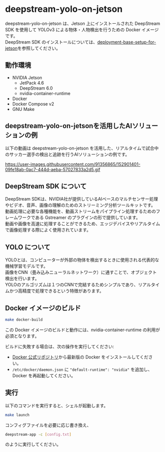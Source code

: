 # deepstream-yolo-on-jetson

deepstream-yolo-on-jetson は、Jetson 上にインストールされた DeepStream SDK を使用して YOLOv3 による物体・人物検出を行うための Docker イメージです。  
DeepStream SDK のインストールについては、[deployment-base-setup-for-jetson](https://github.com/latonaio/deployment-base-setup-for-jetson)を参照してください。  

## 動作環境

* NVIDIA Jetson
	* JetPack 4.6
	* DeepStream 6.0
	* nvidia-container-runtime
* Docker
* Docker Compose v2
* GNU Make

## deepstream-yolo-on-jetsonを活用したAIソリューションの例

以下の動画は deepstream-yolo-on-jetson を活用した、リアルタイムで試合中のサッカー選手の検出と追跡を行うAIソリューションの例です。  

https://user-images.githubusercontent.com/91356865/152901401-09fe18ab-0ac7-444d-aeba-57027833a2d5.gif  


## DeepStream SDK について

DeepStream SDKは、NVIDIA社が提供しているAIベースのマルチセンサー処理やビデオ、音声、画像の理解のためのストリーミング分析ツールキットです。  
動画処理に必要な各種機能を、動画ストリームをパイプライン処理するためのフレームワークである Gstreamer のプラグインの形で提供しています。  
動画や画像を高速に処理することができるため、エッジデバイスやリアルタイムで画像処理する際によく使用されています。  

## YOLO について

YOLOとは、コンピューターが外部の物体を検出するときに使用される代表的な機械学習モデルです。  
画像をCNN（畳み込みニューラルネットワーク）に通すことで、オブジェクト検出を行います。  
YOLOのアルゴリズムは１つのCNNで完結するためシンプルであり、リアルタイムかつ高精度で処理できるという特徴があります。  


## Docker イメージのビルド

```sh
make docker-build
```

この Docker イメージのビルドと動作には、nvidia-container-runtime の利用が必須となります。

ビルドに失敗する場合は、次の操作を実行してください:

* [Docker 公式リポジトリ](https://docs.docker.com/engine/install/ubuntu/)から最新版の Docker をインストールしてください。
* `/etc/docker/daemon.json` に `"default-runtime": "nvidia"` を追加し、Docker を再起動してください。


## 実行

以下のコマンドを実行すると、シェルが起動します。

```sh
make launch
```

コンフィグファイルを必要に応じ書き換え、

```sh
deepstream-app -c [config.txt]
```

のように実行してください。
